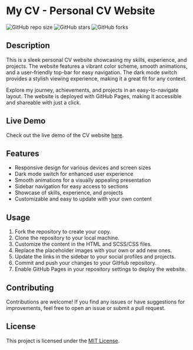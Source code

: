 # My CV - Personal CV Website

![GitHub repo size](https://img.shields.io/github/repo-size/3liasP/cv)
![GitHub stars](https://img.shields.io/github/stars/3liasP/cv?style=social)
![GitHub forks](https://img.shields.io/github/forks/3liasP/cv?style=social)

## Description

This is a sleek personal CV website showcasing my skills, experience, and projects. The website features a vibrant color scheme, smooth animations, and a user-friendly top-bar for easy navigation. The dark mode switch provides a stylish viewing experience, making it a great fit for any context.

Explore my journey, achievements, and projects in an easy-to-navigate layout. The website is deployed with GitHub Pages, making it accessible and shareable with just a click.

## Live Demo

Check out the live demo of the CV website [here](https://your-username.github.io/cv).

## Features

- Responsive design for various devices and screen sizes
- Dark mode switch for enhanced user experience
- Smooth animations for a visually appealing presentation
- Sidebar navigation for easy access to sections
- Showcase of skills, experience, and projects
- Customizable and easy to update with your own content

## Usage

1. Fork the repository to create your copy.
2. Clone the repository to your local machine.
3. Customize the content in the HTML and SCSS/CSS files.
4. Replace the placeholder images with your own or add new ones.
5. Update the links in the sidebar to your social profiles and projects.
6. Commit and push your changes to your GitHub repository.
7. Enable GitHub Pages in your repository settings to deploy the website.

## Contributing

Contributions are welcome! If you find any issues or have suggestions for improvements, feel free to open an issue or submit a pull request.

## License

This project is licensed under the [MIT License](LICENSE).

